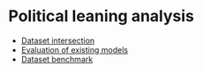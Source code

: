 # Political leaning analysis

- [Dataset intersection](../../analysis/dataset_intersection)
- [Evaluation of existing models](existing_model_evaluation)
- [Dataset benchmark](../../analysis/dataset_benchmark)
